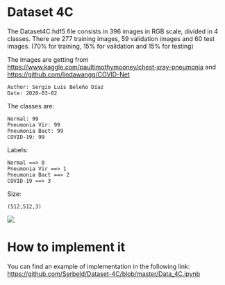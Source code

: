 # Dataset 4C

The Dataset4C.hdf5 file consists in 396 images in RGB scale, divided in 4 classes. There are 277 training images, 59 validation images and 60 test images. (70% for training, 15% for validation and 15% for testing)

The images are getting from
https://www.kaggle.com/paultimothymooney/chest-xray-pneumonia 
and
https://github.com/lindawangg/COVID-Net

    Author: Sergio Luis Beleño Díaz
    Date: 2020-03-02

The classes are:

    Normal: 99
    Pneumonia Vir: 99
    Pneumonia Bact: 99
    COVID-19: 99

Labels:

    Normal ==> 0
    Pneumonia Vir ==> 1
    Pneumonia Bact ==> 2
    COVID-19 ==> 3
    
Size:

    (512,512,3)
    

<img src="índice.png" />


# How to implement it

You can find an example of implementation in the following link: 
https://github.com/Serbeld/Dataset-4C/blob/master/Data_4C.ipynb
